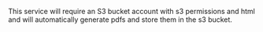 This service will require an S3 bucket account with s3 permissions and html and will automatically generate pdfs and store them in the s3 bucket.
